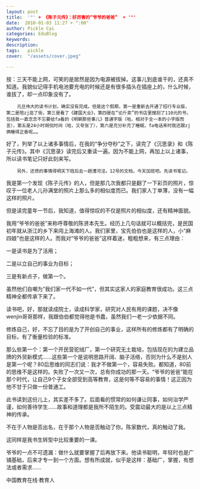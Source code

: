 ```yaml
---
layout: post  
title:  '"' + 《陈子元传》：好厉害的“爷爷的爸爸”  + '"'
date:  2010-01-03 11:27 + ":00" 
author: Pickle Cai  
categories: EduBlog  
keywords: 
description:   
tags:	pickle   
cover:  "/assets/cover.jpeg"  

---  
```

    
按：三天不能上网，可笑的是居然是因为电源被拔掉。这事儿到底谁干的，还真不知道。我貌似记得手机电池要充电的时候还是有很多插头在插座上的，什么时候，谁拔了，却一点印象没有了。



        元旦伟大的读书计划，确实没有完成。但是这个假期，第一是重新去开通了招行专业版，第二是陪zj逛了街，第三是看了《建国大业》，第四是在“论斤卖”的书店里搜刮了110元的书，包括我一直念念不忘要给fa看的《明朝那些事儿》普通字版（哈，相对于全一本的小字版而言），第五是24小时胡侃时间（哈，又夸张了），第六是充分补充了睡眠，fa电话来时我还跟zj俩睡得正香呢……



好了，列举了以上诸多事情后，在我的“争分夺秒”之下，读完了《沉思录》和《陈子元传》。其中《沉思录》读完后又重读一遍。因为不能上网，再加上以上诸事，所以读书笔记只好此刻来写。



        另外，还债的事情得明天下班后去一趟漕河泾。12号的文档，今天加班吧。先读书笔记。



 



我是第一个发现《陈子元传》的人，但是那几次我都只是翻了一下彩页的照片，惊叹于一位老人儿孙满堂的照片上那么多的相似度而已。我们家人丁单薄，没有一幅这样的照片。



但是读完童年一节后，我知道，值得惊叹的不仅是照片的相似度，还有精神面貌。



我用“爷爷的爸爸”来称呼尊敬的陈贤本先生。经历上几句话就可以概括完，是民国初年就从浙江的乡下来闯上海滩的人。我们家里，宝先伯伯也是这样的人，小“麻四娘”也是这样的人。而我对“爷爷的爸爸”这样着迷，粗粗想来，有三点理由：





一是读书是为了活用； 

二是以立自己的事业为目标； 

三是有新点子，做第一个。

虽然他们自嘲为“我们家一代不如一代”，但其实这家人的家庭教育很成功。这三点精神全都传承下来了。



读书吧，好，那就读成院士，读成科学家，研究对人民有用的课题，决不像wenjin哥哥那样，我跟伯伯都觉得他是书蠹，虽然我们一老一少依据不同。



修炼自己，好，不忘了目的是为了开创自己的事业，这样所有的修炼都有了明确的目标，有了衡量检验的标准。



那么些第一个：第一个开民营驼绒厂，第一个研究无土栽培，包括现在的为建立品牌的外贸新模式……这些第一个是说明思路开阔、脑子活络，否则为什么不是别人是第一个呢？80后思维的同志们说：我才不做第一个，容易失败。都知道，80前的思维不是这样的。失败了一次又一次，总有你成功的那一天。“爷爷的爸爸”能在那个时代，让自己9个子女全部受到高等教育，这是何等不容易的事情！这正因为他不甘于只做一份普通工。



此书读到这份儿上，其实差不多了。后面看的惯常的如何谦让同事，如何治学严谨，如何善待学生……故事和道理都是我所不陌生的。受震动最大的是以上三点精神的传承。



不在于人物是否出名，在于那个人物是否触动了你。陈家数代，真的触动了我。



这同样是我书生转型中比较重要的一课。



 



爷爷的一点不可遗漏：做什么就要掌握了后再放下来。他读书聪明，年轻时也是广铺基础，后来才专一到一个方面。想有所成就，似乎是这样：基础广，掌握，有想法或者需求……



		    
 中国教育在线·教育人

